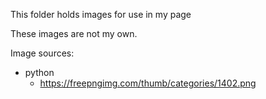 This folder holds images for use in my page

These images are not my own.

Image sources:
  - python
    - https://freepngimg.com/thumb/categories/1402.png  

